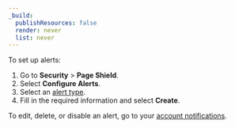 ```yaml
---
_build:
  publishResources: false
  render: never
  list: never
---
```


To set up alerts:

1.  Go to **Security** > **Page Shield**.
2.  Select **Configure Alerts**.
3.  Select an [alert type](/page-shield/reference/alerts/).
4.  Fill in the required information and select **Create**.

To edit, delete, or disable an alert, go to your [account notifications](https://dash.cloudflare.com/?to=/:account/notifications).
